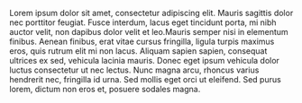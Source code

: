 <!-- START MARKER 1 -->
Lorem ipsum dolor sit amet, consectetur adipiscing elit. Mauris sagittis dolor nec porttitor feugiat. Fusce interdum, lacus eget tincidunt porta, mi nibh auctor velit, non dapibus dolor velit et leo.<!-- END CARD MARKER -->Mauris semper nisi in elementum finibus. <!-- END MARKER 1 --> Aenean finibus, erat vitae cursus fringilla, ligula turpis maximus eros, quis rutrum elit mi non lacus. Aliquam sapien sapien, consequat ultrices ex sed, vehicula lacinia mauris. Donec eget ipsum vehicula dolor luctus consectetur ut nec lectus. Nunc magna arcu, rhoncus varius hendrerit nec, fringilla id urna. Sed mollis eget orci ut eleifend. Sed purus lorem, dictum non eros et, posuere sodales magna.